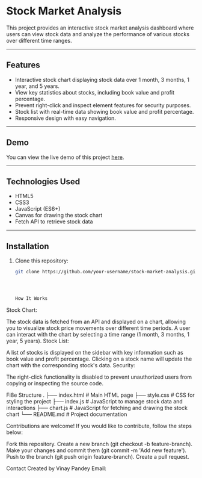 # Stock Market Analysis

This project provides an interactive stock market analysis dashboard where users can view stock data and analyze the performance of various stocks over different time ranges.

---

## Features

- Interactive stock chart displaying stock data over 1 month, 3 months, 1 year, and 5 years.
- View key statistics about stocks, including book value and profit percentage.
- Prevent right-click and inspect element features for security purposes.
- Stock list with real-time data showing book value and profit percentage.
- Responsive design with easy navigation.

---

## Demo

You can view the live demo of this project [here](https://unrivaled-croissant-a85fe9.netlify.app/).

---

## Technologies Used

- HTML5
- CSS3
- JavaScript (ES6+)
- Canvas for drawing the stock chart
- Fetch API to retrieve stock data

---

## Installation

1. Clone this repository:
   ```bash
   git clone https://github.com/your-username/stock-market-analysis.git




   How It Works
Stock Chart:

The stock data is fetched from an API and displayed on a chart, allowing you to visualize stock price movements over different time periods.
A user can interact with the chart by selecting a time range (1 month, 3 months, 1 year, 5 years).
Stock List:

A list of stocks is displayed on the sidebar with key information such as book value and profit percentage.
Clicking on a stock name will update the chart with the corresponding stock's data.
Security:

The right-click functionality is disabled to prevent unauthorized users from copying or inspecting the source code.




Fi8e Structure
.
├── index.html       # Main HTML page
├── style.css        # CSS for styling the project
├── index.js         # JavaScript to manage stock data and interactions
├── chart.js         # JavaScript for fetching and drawing the stock chart
└── README.md        # Project documentation



Contributions are welcome! If you would like to contribute, follow the steps below:

Fork this repository.
Create a new branch (git checkout -b feature-branch).
Make your changes and commit them (git commit -m 'Add new feature').
Push to the branch (git push origin feature-branch).
Create a pull request.

Contact
Created by Vinay Pandey
Email: 


